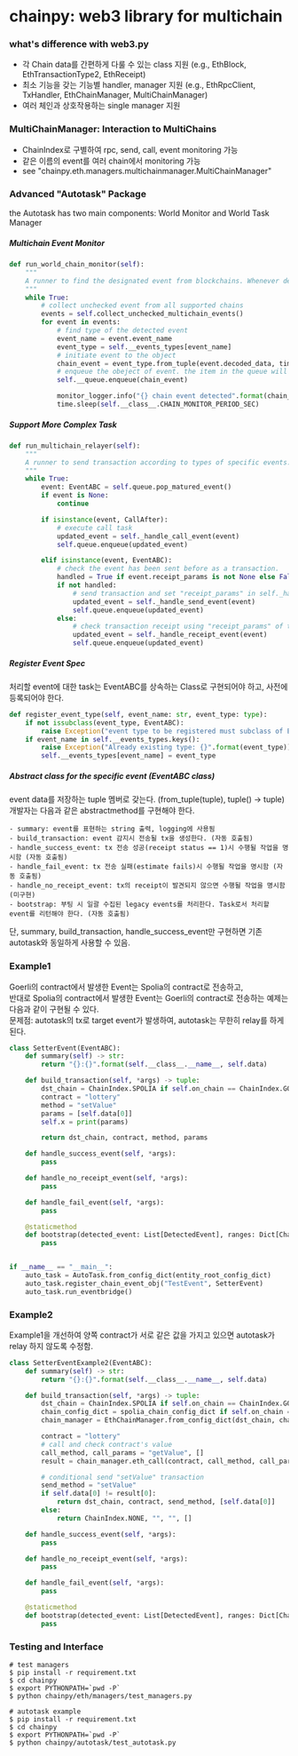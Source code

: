 # chainpy: web3 library for multichain

### what's difference with web3.py
- 각 Chain data를 간편하게 다룰 수 있는 class 지원 (e.g., EthBlock, EthTransactionType2, EthReceipt)  
- 최소 기능을 갖는 기능별 handler, manager 지원 (e.g., EthRpcClient, TxHandler, EthChainManager, MultiChainManager)  
- 여러 체인과 상호작용하는 single manager 지원  
### MultiChainManager: Interaction to MultiChains
- ChainIndex로 구별하여 rpc, send, call, event monitoring 가능   
- 같은 이름의 event를 여러 chain에서 monitoring 가능
- see "chainpy.eth.managers.multichainmanager.MultiChainManager"
### Advanced "Autotask" Package
the Autotask has two main components: World Monitor and World Task Manager  
##### Multichain Event Monitor
``` python
def run_world_chain_monitor(self):
    """
    A runner to find the designated event from blockchains. Whenever detecting the event, enqueue it.
    """
    while True:  
        # collect unchecked event from all supported chains
        events = self.collect_unchecked_multichain_events()
        for event in events:
            # find type of the detected event 
            event_name = event.event_name
            event_type = self.__events_types[event_name]
            # initiate event to the object  
            chain_event = event_type.from_tuple(event.decoded_data, timestamp_msec())
            # enqueue the obeject of event. the item in the queue will be poped by relayer 
            self.__queue.enqueue(chain_event)

            monitor_logger.info("{} chain event detected".format(chain_event.summary()))
            time.sleep(self.__class__.CHAIN_MONITOR_PERIOD_SEC)
```
##### Support More Complex Task
``` python
def run_multichain_relayer(self):
    """
    A runner to send transaction according to types of specific events.
    """
    while True:
        event: EventABC = self.queue.pop_matured_event()
        if event is None:
            continue

        if isinstance(event, CallAfter):
            # execute call task
            updated_event = self._handle_call_event(event)
            self.queue.enqueue(updated_event)

        elif isinstance(event, EventABC):
            # check the event has been sent before as a transaction.
            handled = True if event.receipt_params is not None else False
            if not handled:
                # send transaction and set "receipt_params" in self._handler_send_event method
                updated_event = self._handle_send_event(event)
                self.queue.enqueue(updated_event)
            else:
                # check transaction receipt using "receipt_params" of the event
                updated_event = self._handle_receipt_event(event)
                self.queue.enqueue(updated_event)
```

##### Register Event Spec
처리할 event에 대한 task는 EventABC를 상속하는 Class로 구현되어야 하고, 사전에 등록되어야 한다. 
``` python
def register_event_type(self, event_name: str, event_type: type):
    if not issubclass(event_type, EventABC):
        raise Exception("event type to be registered must subclass of EventABC")
    if event_name in self.__events_types.keys():
        raise Exception("Already existing type: {}".format(event_type))
        self.__events_types[event_name] = event_type
```
##### Abstract class for the specific event (EventABC class)
event data를 저장하는 tuple 멤버로 갖는다. (from_tuple(tuple), tuple() -> tuple)  
개발자는 다음과 같은 abstractmethod를 구현해야 한다.
```text
- summary: event를 표현하는 string 출력, logging에 사용됨
- build_transaction: event 감지시 전송될 tx을 생성한다. (자동 호출됨)
- handle_success_event: tx 전송 성공(receipt status == 1)시 수행될 작업을 명시함 (자동 호출됨)
- handle_fail_event: tx 전송 실패(estimate fails)시 수행될 작업을 명시함 (자동 호출됨)
- handle_no_receipt_event: tx의 receipt이 발견되지 않으면 수행될 작업을 명시함 (미구현)
- bootstrap: 부팅 시 일괄 수집된 legacy events를 처리한다. Task로서 처리할 event를 리턴해야 한다. (자동 호출됨)
```
단, summary, build_transaction, handle_success_event만 구현하면 기존 autotask와 동일하게 사용할 수 있음.

### Example1
Goerli의 contract에서 발생한 Event는 Spolia의 contract로 전송하고,  
반대로 Spolia의 contract에서 발생한 Event는 Goerli의 contract로 전송하는 예제는 다음과 같이 구현될 수 있다.  
문제점: autotask의 tx로 target event가 발생하여, autotask는 무한히 relay를 하게 된다.

```python
class SetterEvent(EventABC):
    def summary(self) -> str:
        return "{}:{}".format(self.__class__.__name__, self.data)

    def build_transaction(self, *args) -> tuple:
        dst_chain = ChainIndex.SPOLIA if self.on_chain == ChainIndex.GOERLI else ChainIndex.GOERLI
        contract = "lottery"
        method = "setValue"
        params = [self.data[0]]
        self.x = print(params)

        return dst_chain, contract, method, params

    def handle_success_event(self, *args):
        pass

    def handle_no_receipt_event(self, *args):
        pass

    def handle_fail_event(self, *args):
        pass

    @staticmethod
    def bootstrap(detected_event: List[DetectedEvent], ranges: Dict[ChainIndex, Tuple[int, int]]) -> List['EventABC']:
        pass


if __name__ == "__main__":
    auto_task = AutoTask.from_config_dict(entity_root_config_dict)
    auto_task.register_chain_event_obj("TestEvent", SetterEvent)
    auto_task.run_eventbridge()
```

### Example2
Example1을 개선하여 양쪽 contract가 서로 같은 값을 가지고 있으면 autotask가 relay 하지 않도록 수정함.

```python
class SetterEventExample2(EventABC):
    def summary(self) -> str:
        return "{}:{}".format(self.__class__.__name__, self.data)

    def build_transaction(self, *args) -> tuple:
        dst_chain = ChainIndex.SPOLIA if self.on_chain == ChainIndex.GOERLI else ChainIndex.GOERLI
        chain_config_dict = spolia_chain_config_dict if self.on_chain == ChainIndex.GOERLI else goerli_chain_config_dict
        chain_manager = EthChainManager.from_config_dict(dst_chain, chain_config_dict)

        contract = "lottery"
        # call and check contract's value
        call_method, call_params = "getValue", []
        result = chain_manager.eth_call(contract, call_method, call_params)

        # conditional send "setValue" transaction
        send_method = "setValue"
        if self.data[0] != result[0]:
            return dst_chain, contract, send_method, [self.data[0]]
        else:
            return ChainIndex.NONE, "", "", []

    def handle_success_event(self, *args):
        pass

    def handle_no_receipt_event(self, *args):
        pass

    def handle_fail_event(self, *args):
        pass

    @staticmethod
    def bootstrap(detected_event: List[DetectedEvent], ranges: Dict[ChainIndex, Tuple[int, int]]) -> List['EventABC']:
        pass
```


### Testing and Interface
```
# test managers
$ pip install -r requirement.txt
$ cd chainpy
$ export PYTHONPATH=`pwd -P`
$ python chainpy/eth/managers/test_managers.py
```

```
# autotask example
$ pip install -r requirement.txt
$ cd chainpy
$ export PYTHONPATH=`pwd -P`
$ python chainpy/autotask/test_autotask.py
```
